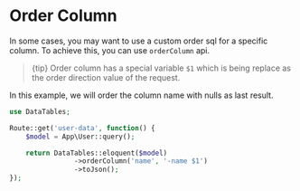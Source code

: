 # Order Column

In some cases, you may want to use a custom order sql for a specific column. To achieve this, you can use `orderColumn` api.

> {tip} Order column has a special variable `$1` which is being replace as the order direction value of the request.

In this example, we will order the column name with nulls as last result.

```php
use DataTables;

Route::get('user-data', function() {
	$model = App\User::query();

	return DataTables::eloquent($model)
				->orderColumn('name', '-name $1')
				->toJson();
});
```
